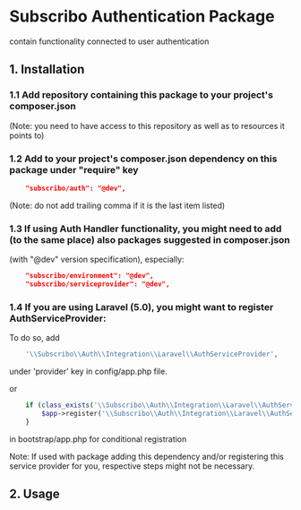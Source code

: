 # Subscribo Authentication Package

contain functionality connected to user authentication

## 1. Installation

### 1.1 Add repository containing this package to your project's composer.json

(Note: you need to have access to this repository as well as to resources it points to)

### 1.2 Add to your project's composer.json dependency on this package under "require" key

```json
    "subscribo/auth": "@dev",
```

(Note: do not add trailing comma if it is the last item listed)

### 1.3 If using Auth Handler functionality, you might need to add (to the same place) also packages suggested in composer.json

(with "@dev" version specification), especially:

```json
    "subscribo/environment": "@dev",
    "subscribo/serviceprovider": "@dev",
```

### 1.4 If you are using Laravel (5.0), you might want to register AuthServiceProvider:

To do so, add

```php
    '\\Subscribo\\Auth\\Integration\\Laravel\\AuthServiceProvider',
```

under 'provider' key in config/app.php file.

or

```php
    if (class_exists('\\Subscribo\\Auth\\Integration\\Laravel\\AuthServiceProvider')) {
        $app->register('\\Subscribo\\Auth\\Integration\\Laravel\\AuthServiceProvider');
    }
```

in bootstrap/app.php for conditional registration

Note: If used with package adding this dependency and/or registering this service provider for you, respective steps might not be necessary.

## 2. Usage

